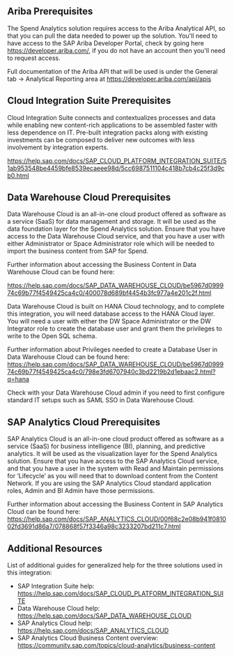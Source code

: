 ## Ariba Prerequisites

The Spend Analytics solution requires access to the Ariba Analytical API, so that you can pull the data needed to power up the solution.  You'll need to have access to the SAP Ariba Developer Portal, check by going here https://developer.ariba.com/, if you do not have an account then you'll need to request access.

Full documentation of the Ariba API that will be used is under the General tab -> Analytical Reporting area at https://developer.ariba.com/api/apis

## Cloud Integration Suite Prerequisites

Cloud Integration Suite connects and contextualizes processes and data while enabling new content-rich applications to be assembled faster with less dependence on IT. Pre-built integration packs along with existing investments can be composed to deliver new outcomes with less involvement by integration experts.

https://help.sap.com/docs/SAP_CLOUD_PLATFORM_INTEGRATION_SUITE/51ab953548be4459bfe8539ecaeee98d/5cc6987511104c418b7cb4c25f3d9cb0.html

## Data Warehouse Cloud Prerequisites

Data Warehouse Cloud is an all-in-one cloud product offered as software as a service (SaaS) for data management and storage.  It will be used as the data foundation layer for the Spend Analytics solution.  Ensure that you have access to the Data Warehouse Cloud service, and that you have a user with either Administrator or Space Administrator role which will be needed to import the business content from SAP for Spend. 

Further information about accessing the Business Content in Data Warehouse Cloud can be found here:

https://help.sap.com/docs/SAP_DATA_WAREHOUSE_CLOUD/be5967d099974c69b77f4549425ca4c0/400078d689bf4454b3fc977a4e201c2f.html

Data Warehouse Cloud is built on HANA Cloud technology, and to complete this integration, you will need database access to the HANA Cloud layer.  You will need a user with either the DW Space Administrator or the DW Integrator role to create the database user and grant them the privileges to write to the Open SQL schema. 

Further information about Privileges needed to create a Database User in Data Warehouse Cloud can be found here: https://help.sap.com/docs/SAP_DATA_WAREHOUSE_CLOUD/be5967d099974c69b77f4549425ca4c0/798e3fd6707940c3bd2219b2d1ebaac2.html?q=hana

 
Check with your Data Warehouse Cloud admin if you need to first configure standard IT setups such as SAML SSO in Data Warehouse Cloud.

## SAP Analytics Cloud Prerequisites

SAP Analytics Cloud is an all-in-one cloud product offered as software as a service (SaaS) for business intelligence (BI), planning, and predictive analytics.  It will be used as the visualization layer for the Spend Analytics solution.  Ensure that you have access to the SAP Analytics Cloud service, and that you have a user in the system with Read and Maintain permissions for ‘Lifecycle’ as you will need that to download content from the Content Network.  If you are using the SAP Analytics Cloud standard application roles, Admin and BI Admin have those permissions.

Further information about accessing the Business Content in SAP Analytics Cloud can be found here:  https://help.sap.com/docs/SAP_ANALYTICS_CLOUD/00f68c2e08b941f081002fd3691d86a7/078868f57f3346a98c3233207bd211c7.html

## Additional Resources

List of additional guides for generalized help for the three solutions used in this integration:

 

- SAP Integration Suite help:  https://help.sap.com/docs/SAP_CLOUD_PLATFORM_INTEGRATION_SUITE
- Data Warehouse Cloud help:  https://help.sap.com/docs/SAP_DATA_WAREHOUSE_CLOUD
- SAP Analytics Cloud help:  https://help.sap.com/docs/SAP_ANALYTICS_CLOUD
- SAP Analytics Cloud Business Content overview: https://community.sap.com/topics/cloud-analytics/business-content

